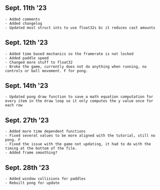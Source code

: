 ## Sept. 11th '23
    - Added comments
    - Added changelog
    - Updated most struct ints to use float32s bc it reduces cast amounts

## Sept. 12th '23
    - Added time based mechanics so the framerate is not locked
    - Added paddle speed
    - Changed more stuff to float32 
    - Broke the game, currently does not do anything when running, no controls or ball movement. F for pong.

## Sept. 14th '23
    - Updated pong draw function to save a math equation computation for every item in the draw loop so it only computes the y value once for each row

## Sept. 27th '23
    - Added more time dependent functions
    - Fixed several values to be more aligned with the tutorial, still no pong. F
    - Fixed the issue with the game not updating, it had to do with the timing at the bottom of the file.
    - Added frame smoothing?

## Sept. 28th '23
    - Added window collisions for paddles
    - Rebuilt pong for update